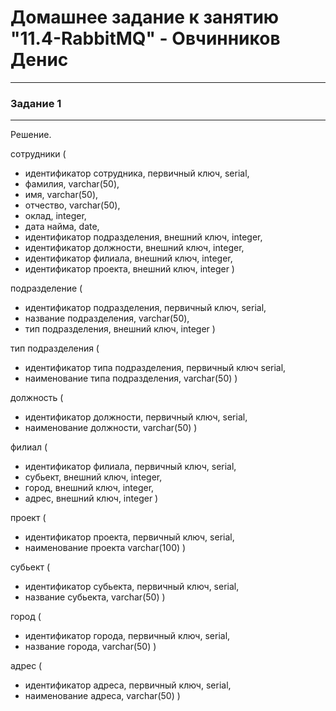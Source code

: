 # Домашнее задание к занятию "11.4-RabbitMQ" - Овчинников Денис

---

### Задание 1

---
Решение.

сотрудники (

- идентификатор сотрудника, первичный ключ, serial,
- фамилия, varchar(50),
- имя, varchar(50),
- отчество, varchar(50),
- оклад, integer,
- дата найма, date,
- идентификатор подразделения, внешний ключ, integer,
- идентификатор должности, внешний ключ, integer,
- идентификатор филиала, внешний ключ, integer,
- идентификатор проекта, внешний ключ, integer
)

подразделение (

- идентификатор подразделения, первичный ключ, serial,
- название подразделения, varchar(50),
- тип подразделения, внешний ключ, integer 
)

тип подразделения (
- идентификатор типа подразделения, первичный ключ serial,
- наименование типа подразделения, varchar(50) 
)

должность (
- идентификатор должности, первичный ключ, serial,
- наименование должности, varchar(50) 
)

филиал (
- идентификатор филиала, первичный ключ, serial,
- субьект, внешний ключ, integer,
- город, внешний ключ, integer,
- адрес, внешний ключ, integer
)

проект (
- идентификатор проекта, первичный ключ, serial,
- наименование проекта varchar(100)
)

субьект (
- идентификатор субьекта, первичный ключ, serial,
- название субьекта, varchar(50) 
)

город (
- идентификатор города, первичный ключ, serial,
- название города, varchar(50) 
)

адрес (
- идентификатор адреса, первичный ключ, serial,
- наименование адреса, varchar(50) 
)